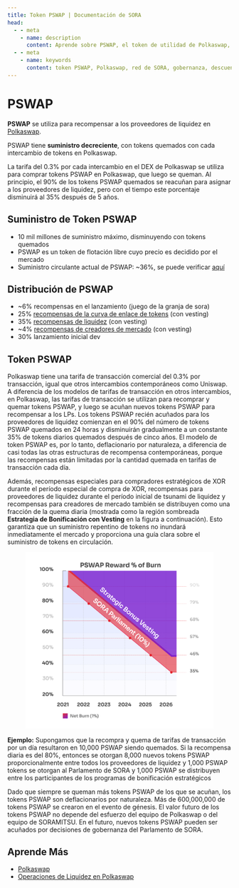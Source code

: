 ```yaml
---
title: Token PSWAP | Documentación de SORA
head:
  - - meta
    - name: description
      content: Aprende sobre PSWAP, el token de utilidad de Polkaswap, el intercambio descentralizado en la red de SORA. Descubre las características, casos de uso y beneficios de PSWAP dentro del ecosistema de Polkaswap. Explora su rol en la gobernanza, descuentos de tarifas, provisión de liquidez y otras actividades, y comprende cómo PSWAP mejora la funcionalidad e incentiva la participación en Polkaswap.
  - - meta
    - name: keywords
      content: token PSWAP, Polkaswap, red de SORA, gobernanza, descuentos de tarifas, minería de liquidez, ecosistema de Polkaswap, funcionalidad de token, incentivos de participación
---
```


# PSWAP

**PSWAP** se utiliza para recompensar a los proveedores de liquidez en [Polkaswap](https://polkaswap.io/).

PSWAP tiene **suministro decreciente**, con tokens quemados con cada intercambio de tokens en Polkaswap.

La tarifa del 0.3% por cada intercambio en el DEX de Polkaswap se utiliza para comprar tokens PSWAP en Polkaswap, que luego se queman. Al principio, el 90% de los tokens PSWAP quemados se reacuñan para asignar a los proveedores de liquidez, pero con el tiempo este porcentaje disminuirá al 35% después de 5 años.

## Suministro de Token PSWAP

- 10 mil millones de suministro máximo, disminuyendo con tokens quemados
- PSWAP es un token de flotación libre cuyo precio es decidido por el mercado
- Suministro circulante actual de PSWAP: ~36%, se puede verificar [aquí](https://mof.sora.org/qty/pswap)

## Distribución de PSWAP

- ~6% recompensas en el lanzamiento (juego de la granja de sora)
- 25% [recompensas de la curva de enlace de tokens](https://medium.com/polkaswap/pswap-rewards-part-2-the-sora-token-bonding-curve-70fab4c3f1b8) (con vesting)
- 35% [recompensas de liquidez](https://medium.com/polkaswap/pswap-rewards-1-polkaswap-liquidity-reward-farming-3e045d71509) (con vesting)
- ~4% [recompensas de creadores de mercado](https://medium.com/polkaswap/pswap-rewards-part-3-polkaswap-market-making-rebates-1856f62ccfaa) (con vesting)
- 30% lanzamiento inicial dev

## Token PSWAP

Polkaswap tiene una tarifa de transacción comercial del 0.3% por transacción, igual que otros intercambios contemporáneos como Uniswap. A diferencia de los modelos de tarifas de transacción en otros intercambios, en Polkaswap, las tarifas de transacción se utilizan para recomprar y quemar tokens PSWAP, y luego se acuñan nuevos tokens PSWAP para recompensar a los LPs. Los tokens PSWAP recién acuñados para los proveedores de liquidez comienzan en el 90% del número de tokens PSWAP quemados en 24 horas y disminuirán gradualmente a un constante 35% de tokens diarios quemados después de cinco años. El modelo de token PSWAP es, por lo tanto, deflacionario por naturaleza, a diferencia de casi todas las otras estructuras de recompensa contemporáneas, porque las recompensas están limitadas por la cantidad quemada en tarifas de transacción cada día.

Además, recompensas especiales para compradores estratégicos de XOR durante el período especial de compra de XOR, recompensas para proveedores de liquidez durante el período inicial de tsunami de liquidez y recompensas para creadores de mercado también se distribuyen como una fracción de la quema diaria (mostrada como la región sombreada **Estrategia de Bonificación con Vesting** en la figura a continuación). Esto garantiza que un suministro repentino de tokens no inundará inmediatamente el mercado y proporciona una guía clara sobre el suministro de tokens en circulación.

<figure><img src="../.gitbook/assets/strategic-bonus-vesting-updated.png" alt=""><figcaption></figcaption></figure>

**Ejemplo:** Supongamos que la recompra y quema de tarifas de transacción por un día resultaron en 10,000 PSWAP siendo quemados. Si la recompensa diaria es del 80%, entonces se otorgan 8,000 nuevos tokens PSWAP proporcionalmente entre todos los proveedores de liquidez y 1,000 PSWAP tokens se otorgan al Parlamento de SORA y 1,000 PSWAP se distribuyen entre los participantes de los programas de bonificación estratégicos

Dado que siempre se queman más tokens PSWAP de los que se acuñan, los tokens PSWAP son deflacionarios por naturaleza. Más de 600,000,000 de tokens PSWAP se crearon en el evento de génesis. El valor futuro de los tokens PSWAP no depende del esfuerzo del equipo de Polkaswap o del equipo de SORAMITSU. En el futuro, nuevos tokens PSWAP pueden ser acuñados por decisiones de gobernanza del Parlamento de SORA.

## Aprende Más

- [Polkaswap](/polkaswap.md)
- [Operaciones de Liquidez en Polkaswap](/provide-liquidity-to-xyk-pools-polkaswap.md)
